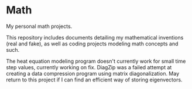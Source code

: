 # Math
My personal math projects.

This repository includes documents detailing my mathematical inventions (real and fake), as well as coding projects modeling math concepts and such.

The heat equation modeling program doesn't currently work for small time step values, currently working on fix.
DiagZip was a failed attempt at creating a data compression program using matrix diagonalization. May return to this project if I can find an efficient way of storing eigenvectors.
